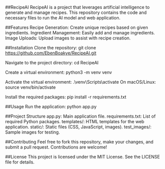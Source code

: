 ##RecipeAI
RecipeAI is a project that leverages artificial intelligence to generate and manage recipes. 
This repository contains the code and necessary files to run the AI model and web application.

##Features
Recipe Generation: Create unique recipes based on given ingredients.
Ingredient Management: Easily add and manage ingredients.
Image Uploads: Upload images to assist with recipe creation.

##Installation
Clone the repository: git clone https://github.com/EbenBoakye/RecipeAI.git

Navigate to the project directory: cd RecipeAI

Create a virtual environment: python3 -m venv venv

Activate the virtual environment: .\venv\Scripts\activate
On macOS/Linux: source venv/bin/activate

Install the required packages: pip install -r requirements.txt

##Usage
Run the application:
python app.py

##Project Structure
app.py: Main application file.
requirements.txt: List of required Python packages.
templates/: HTML templates for the web application.
static/: Static files (CSS, JavaScript, images).
test_images/: Sample images for testing.

##Contributing
Feel free to fork this repository, make your changes, and submit a pull request. Contributions are welcome!

##License
This project is licensed under the MIT License. See the LICENSE file for details.








